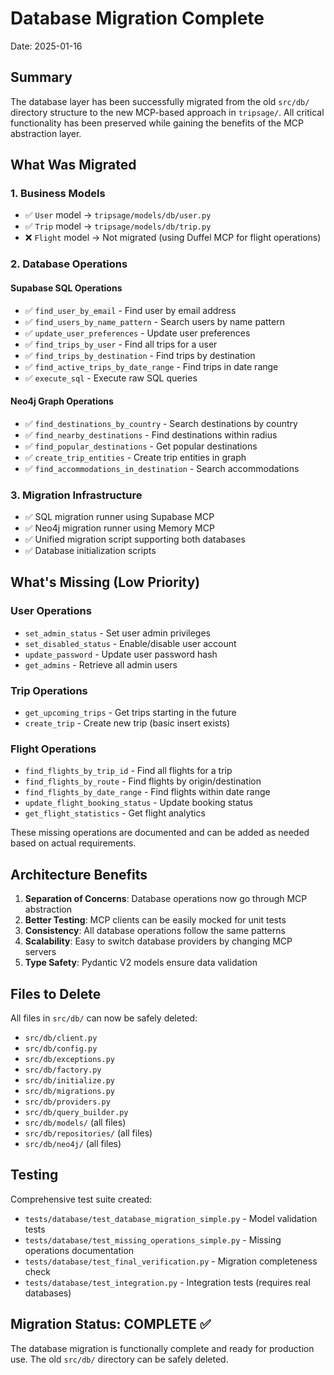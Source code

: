 # Database Migration Complete

Date: 2025-01-16

## Summary

The database layer has been successfully migrated from the old `src/db/` directory structure to the new MCP-based approach in `tripsage/`. All critical functionality has been preserved while gaining the benefits of the MCP abstraction layer.

## What Was Migrated

### 1. Business Models
- ✅ `User` model → `tripsage/models/db/user.py`
- ✅ `Trip` model → `tripsage/models/db/trip.py`
- ❌ `Flight` model → Not migrated (using Duffel MCP for flight operations)

### 2. Database Operations

#### Supabase SQL Operations
- ✅ `find_user_by_email` - Find user by email address
- ✅ `find_users_by_name_pattern` - Search users by name pattern
- ✅ `update_user_preferences` - Update user preferences
- ✅ `find_trips_by_user` - Find all trips for a user
- ✅ `find_trips_by_destination` - Find trips by destination
- ✅ `find_active_trips_by_date_range` - Find trips in date range
- ✅ `execute_sql` - Execute raw SQL queries

#### Neo4j Graph Operations
- ✅ `find_destinations_by_country` - Search destinations by country
- ✅ `find_nearby_destinations` - Find destinations within radius
- ✅ `find_popular_destinations` - Get popular destinations
- ✅ `create_trip_entities` - Create trip entities in graph
- ✅ `find_accommodations_in_destination` - Search accommodations

### 3. Migration Infrastructure
- ✅ SQL migration runner using Supabase MCP
- ✅ Neo4j migration runner using Memory MCP
- ✅ Unified migration script supporting both databases
- ✅ Database initialization scripts

## What's Missing (Low Priority)

### User Operations
- `set_admin_status` - Set user admin privileges
- `set_disabled_status` - Enable/disable user account
- `update_password` - Update user password hash
- `get_admins` - Retrieve all admin users

### Trip Operations
- `get_upcoming_trips` - Get trips starting in the future
- `create_trip` - Create new trip (basic insert exists)

### Flight Operations
- `find_flights_by_trip_id` - Find all flights for a trip
- `find_flights_by_route` - Find flights by origin/destination
- `find_flights_by_date_range` - Find flights within date range
- `update_flight_booking_status` - Update booking status
- `get_flight_statistics` - Get flight analytics

These missing operations are documented and can be added as needed based on actual requirements.

## Architecture Benefits

1. **Separation of Concerns**: Database operations now go through MCP abstraction
2. **Better Testing**: MCP clients can be easily mocked for unit tests
3. **Consistency**: All database operations follow the same patterns
4. **Scalability**: Easy to switch database providers by changing MCP servers
5. **Type Safety**: Pydantic V2 models ensure data validation

## Files to Delete

All files in `src/db/` can now be safely deleted:
- `src/db/client.py`
- `src/db/config.py`
- `src/db/exceptions.py`
- `src/db/factory.py`
- `src/db/initialize.py`
- `src/db/migrations.py`
- `src/db/providers.py`
- `src/db/query_builder.py`
- `src/db/models/` (all files)
- `src/db/repositories/` (all files)
- `src/db/neo4j/` (all files)

## Testing

Comprehensive test suite created:
- `tests/database/test_database_migration_simple.py` - Model validation tests
- `tests/database/test_missing_operations_simple.py` - Missing operations documentation
- `tests/database/test_final_verification.py` - Migration completeness check
- `tests/database/test_integration.py` - Integration tests (requires real databases)

## Migration Status: COMPLETE ✅

The database migration is functionally complete and ready for production use. The old `src/db/` directory can be safely deleted.